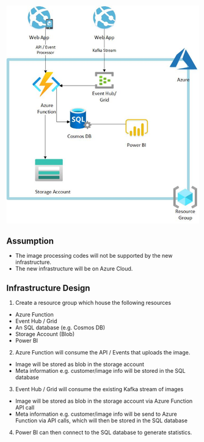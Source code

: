 ![Image of System Design](https://github.com/ya0z/dataeng_test/blob/main/section3/dataeng_test_section3.jpg)
## Assumption
- The image processing codes will not be supported by the new infrastructure.
- The new infrastructure will be on Azure Cloud.
## Infrastructure Design
1. Create a resource group which house the following resources
- Azure Function
- Event Hub / Grid
- An SQL database (e.g. Cosmos DB)
- Storage Account (Blob)
- Power BI

2. Azure Function will consume the API / Events that uploads the image.
- Image will be stored as blob in the storage account
- Meta information e.g. customer/image info will be stored in the SQL database

3. Event Hub / Grid will consume the existing Kafka stream of images
- Image will be stored as blob in the storage account via Azure Function API call
- Meta information e.g. customer/image info will be send to Azure Function via API calls, which will then be stored in the SQL database

4. Power BI can then connect to the SQL database to generate statistics.